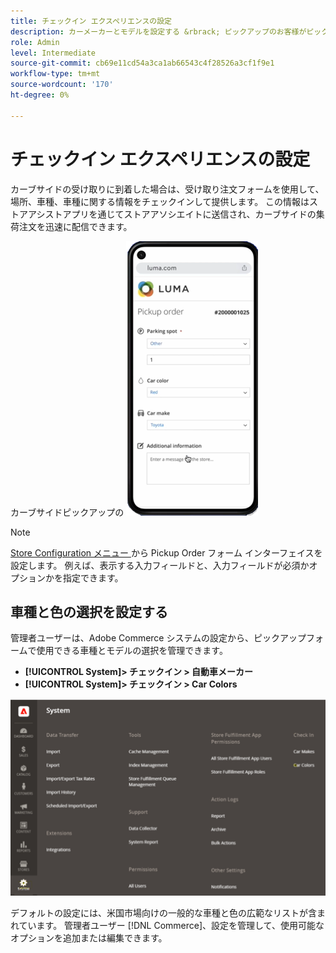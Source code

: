 ```yaml
---
title: チェックイン エクスペリエンスの設定
description: カーメーカーとモデルを設定する &rbrack; ピックアップのお客様がピックアップ注文フォームを完了したときにカーサイドで選択できます。
role: Admin
level: Intermediate
source-git-commit: cb69e11cd54a3ca1ab66543c4f28526a3cf1f9e1
workflow-type: tm+mt
source-wordcount: '170'
ht-degree: 0%

---
```


# チェックイン エクスペリエンスの設定

カーブサイドの受け取りに到着した場合は、受け取り注文フォームを使用して、場所、車種、車種に関する情報をチェックインして提供します。 この情報はストアアシストアプリを通じてストアアソシエイトに送信され、カーブサイドの集荷注文を迅速に配信できます。

カーブサイドピックアップの ![[!DNL Check-In Experience Car Make] と [!DNL Model] の設定 ](assets/checkin-system-settings-car-options.png)

>[!NOTE]
>
>[Store Configuration メニュー ](merchant-store-configuration.md#configure-check-in-experience-interface-options) から Pickup Order フォーム インターフェイスを設定します。 例えば、表示する入力フィールドと、入力フィールドが必須かオプションかを指定できます。


## 車種と色の選択を設定する

管理者ユーザーは、Adobe Commerce システムの設定から、ピックアップフォームで使用できる車種とモデルの選択を管理できます。

- **[!UICONTROL System]> チェックイン > 自動車メーカー**
- **[!UICONTROL System]> チェックイン > Car Colors**

![[!DNL Check-In Experience system configuration for curbside pickup]](assets/check-in-experience-system-config.png)

デフォルトの設定には、米国市場向けの一般的な車種と色の広範なリストが含まれています。 管理者ユーザー [!DNL Commerce]、設定を管理して、使用可能なオプションを追加または編集できます。
